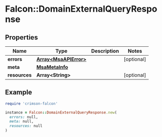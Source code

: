 # Falcon::DomainExternalQueryResponse

## Properties

| Name | Type | Description | Notes |
| ---- | ---- | ----------- | ----- |
| **errors** | [**Array&lt;MsaAPIError&gt;**](MsaAPIError.md) |  | [optional] |
| **meta** | [**MsaMetaInfo**](MsaMetaInfo.md) |  |  |
| **resources** | **Array&lt;String&gt;** |  | [optional] |

## Example

```ruby
require 'crimson-falcon'

instance = Falcon::DomainExternalQueryResponse.new(
  errors: null,
  meta: null,
  resources: null
)
```

